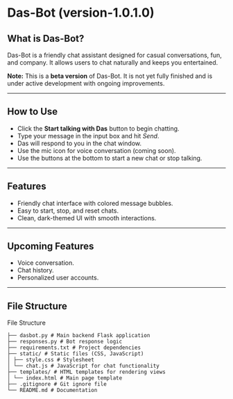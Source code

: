 # Das-Bot (version-1.0.1.0)

## What is Das-Bot?

Das-Bot is a friendly chat assistant designed for casual conversations, fun, and company. It allows users to chat naturally and keeps you entertained.

**Note:** This is a **beta version** of Das-Bot. It is not yet fully finished and is under active development with ongoing improvements.

---

## How to Use

- Click the **Start talking with Das** button to begin chatting.
- Type your message in the input box and hit *Send*.
- Das will respond to you in the chat window.
- Use the mic icon for voice conversation (coming soon).
- Use the buttons at the bottom to start a new chat or stop talking.

---

## Features

- Friendly chat interface with colored message bubbles.
- Easy to start, stop, and reset chats.
- Clean, dark-themed UI with smooth interactions.

---

## Upcoming Features

- Voice conversation.
- Chat history.
- Personalized user accounts.

---
## File Structure

File Structure
```Das-bot/
├── dasbot.py # Main backend Flask application
├── responses.py # Bot response logic
├── requirements.txt # Project dependencies
├── static/ # Static files (CSS, JavaScript)
│ ├── style.css # Stylesheet
│ └── chat.js # JavaScript for chat functionality
├── templates/ # HTML templates for rendering views
│ └── index.html # Main page template
├── .gitignore # Git ignore file
└── README.md # Documentation
